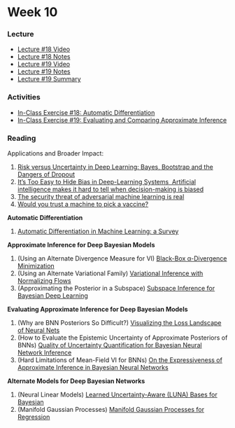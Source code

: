 # Week 10

### Lecture
- [Lecture #18 Video](https://youtu.be/_-D0DiN49fc)
- [Lecture #18 Notes](https://github.com/onefishy/am207/blob/master/Lectures/lecture_18_notes.ipynb)
- [Lecture #19 Video](https://youtu.be/uzG8gKJOp_w)
- [Lecture #19 Notes](https://github.com/onefishy/am207/blob/master/Lectures/lecture_19_notes.ipynb)
- [Lecture #19 Summary](https://github.com/onefishy/am207/blob/master/Lectures/lecture_19_summary.ipynb)

### Activities
- [In-Class Exercise #18: Automatic Differentiation](https://deepnote.com/workspace/weiwei-pan-2902decb-902f-40cc-9fa6-af2e3f31f15b/project/AM207Fall202118-automatic-differentiation-02e90b26-2478-4d55-a642-26ac3ab16d97/%2FIn-Class%20Exercises%2F18_automatic_differentiation.ipynb)
- [In-Class Exercise #19: Evaluating and Comparing Approximate Inference](https://deepnote.com/workspace/weiwei-pan-2902decb-902f-40cc-9fa6-af2e3f31f15b/project/AM207Fall202119-Evaluating-Approximate-Inference-a8c76561-8d32-464a-a6eb-6c3c265af434/%2FIn-Class%20Exercises%2F19_Evaluating_Approximate_Inference.ipynb)

### Reading
Applications and Broader Impact:

1.  [Risk versus Uncertainty in Deep Learning: Bayes, Bootstrap and the Dangers of Dropout](http://bayesiandeeplearning.org/2016/papers/BDL_4.pdf)
2.  [It’s Too Easy to Hide Bias in Deep-Learning Systems  Artificial intelligence makes it hard to tell when decision-making is biased](https://spectrum.ieee.org/its-too-easy-to-hide-bias-in-deeplearning-systems)
3.  [The security threat of adversarial machine learning is real](https://bdtechtalks.com/2020/10/26/adversarial-machine-learning-threat-matrix/)
4.  [Would you trust a machine to pick a vaccine?](https://review.chicagobooth.edu/economics/2020/article/would-you-trust-machine-pick-vaccine)

**Automatic Differentiation**

1.  [Automatic Differentiation in Machine Learning: a Survey](https://arxiv.org/pdf/1502.05767.pdf)

**Approximate Inference for Deep Bayesian Models**

1.  (Using an Alternate Divergence Measure for VI) [Black-Box α-Divergence Minimization](https://arxiv.org/pdf/1511.03243.pdf)
2.  (Using an Alternate Variational Family) [Variational Inference with Normalizing Flows](https://arxiv.org/pdf/1505.05770.pdf)
3.  (Approximating the Posterior in a Subspace) [Subspace Inference for Bayesian Deep Learning](http://auai.org/uai2019/proceedings/papers/435.pdf)

**Evaluating Approximate Inference for Deep Bayesian Models**

1.  (Why are BNN Posteriors So Difficult?) [Visualizing the Loss Landscape of Neural Nets](https://arxiv.org/pdf/1712.09913.pdf)
2.  (How to Evaluate the Epistemic Uncertainty of Approximate Posteriors of BNNs) [Quality of Uncertainty Quantification for Bayesian Neural Network Inference](https://arxiv.org/pdf/1906.09686.pdf)
3.  (Hard Limitations of Mean-Field VI for BNNs) [On the Expressiveness of Approximate Inference in Bayesian Neural Networks](https://arxiv.org/pdf/1909.00719.pdf)

**Alternate Models for Deep Bayesian Networks**

1.  (Neural Linear Models) [Learned Uncertainty-Aware (LUNA) Bases for Bayesian](https://arxiv.org/pdf/2006.11695.pdf)
2.  (Manifold Gaussian Processes) [Manifold Gaussian Processes for Regression](https://arxiv.org/pdf/1402.5876.pdf)
